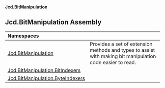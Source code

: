 #### [Jcd.BitManipulation](index.md 'index')

## Jcd.BitManipulation Assembly

| Namespaces                                                                                                 |                                                                                                           |
|:-----------------------------------------------------------------------------------------------------------|:----------------------------------------------------------------------------------------------------------|
| [Jcd.BitManipulation](Jcd.BitManipulation.md 'Jcd.BitManipulation')                                        | Provides a set of extension methods and types to assist with making bit manipulation code easier to read. |
| [Jcd.BitManipulation.BitIndexers](Jcd.BitManipulation.BitIndexers.md 'Jcd.BitManipulation.BitIndexers')    |                                                                                                           |
| [Jcd.BitManipulation.ByteIndexers](Jcd.BitManipulation.ByteIndexers.md 'Jcd.BitManipulation.ByteIndexers') |                                                                                                           |
